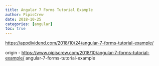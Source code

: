 ```yaml
---
title: Angular 7 Forms Tutorial Example
author: PipisCrew
date: 2018-10-25
categories: [angular]
toc: true
---
```


https://appdividend.com/2018/10/24/angular-7-forms-tutorial-example/

origin - https://www.pipiscrew.com/2018/10/angular-7-forms-tutorial-example/ angular-7-forms-tutorial-example